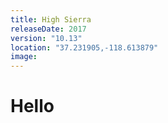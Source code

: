 ```yaml
---
title: High Sierra
releaseDate: 2017
version: "10.13"
location: "37.231905,-118.613879"
image:
---
```


# Hello	